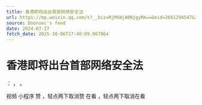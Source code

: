 ```yaml
---
title: 香港即将出台首部网络安全法
url: https://mp.weixin.qq.com/s?__biz=MjM5NjA0NjgyMA==&mid=2651294547&idx=3&sn=4b0adb1423b2eda9902cda153401ef7a
source: Doonsec's feed
date: 2024-07-27
fetch_date: 2025-10-06T17:40:09.067864
---
```


# 香港即将出台首部网络安全法

：
，
。

视频
小程序
赞
，轻点两下取消赞
在看
，轻点两下取消在看
